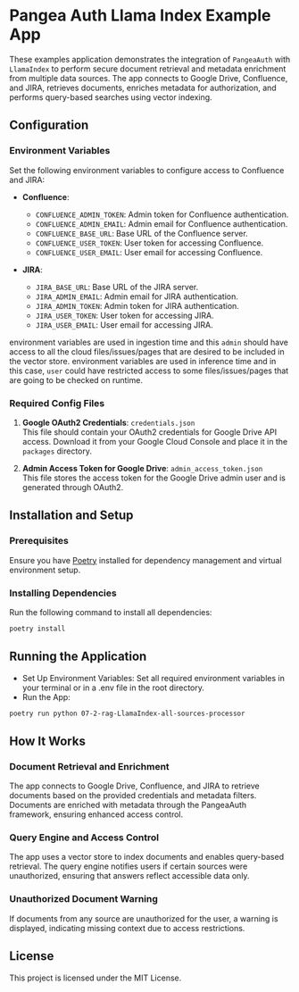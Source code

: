 # Pangea Auth Llama Index Example App

These examples application demonstrates the integration of `PangeaAuth` with `LlamaIndex` to perform secure document retrieval and metadata enrichment from multiple data sources. The app connects to Google Drive, Confluence, and JIRA, retrieves documents, enriches metadata for authorization, and performs query-based searches using vector indexing.

## Configuration

### Environment Variables

Set the following environment variables to configure access to Confluence and JIRA:

- **Confluence**:
  - `CONFLUENCE_ADMIN_TOKEN`: Admin token for Confluence authentication.
  - `CONFLUENCE_ADMIN_EMAIL`: Admin email for Confluence authentication.
  - `CONFLUENCE_BASE_URL`: Base URL of the Confluence server.
  - `CONFLUENCE_USER_TOKEN`: User token for accessing Confluence.
  - `CONFLUENCE_USER_EMAIL`: User email for accessing Confluence.

- **JIRA**:
  - `JIRA_BASE_URL`: Base URL of the JIRA server.
  - `JIRA_ADMIN_EMAIL`: Admin email for JIRA authentication.
  - `JIRA_ADMIN_TOKEN`: Admin token for JIRA authentication.
  - `JIRA_USER_TOKEN`: User token for accessing JIRA.
  - `JIRA_USER_EMAIL`: User email for accessing JIRA.

<ADMIN> environment variables are used in ingestion time and this `admin` should have access to all the cloud files/issues/pages that are desired to be included in the vector store.
<USER> environment variables are used in inference time and in this case, `user` could have restricted access to some files/issues/pages that are going to be checked on runtime.

### Required Config Files

1. **Google OAuth2 Credentials**: `credentials.json`  
   This file should contain your OAuth2 credentials for Google Drive API access. Download it from your Google Cloud Console and place it in the `packages` directory.

2. **Admin Access Token for Google Drive**: `admin_access_token.json`  
   This file stores the access token for the Google Drive admin user and is generated through OAuth2.

## Installation and Setup

### Prerequisites

Ensure you have [Poetry](https://python-poetry.org/docs/#installation) installed for dependency management and virtual environment setup.

### Installing Dependencies

Run the following command to install all dependencies:

```bash
poetry install
```

## Running the Application
- Set Up Environment Variables: Set all required environment variables in your terminal or in a .env file in the root directory.
- Run the App:

```bash
poetry run python 07-2-rag-LlamaIndex-all-sources-processor
```

## How It Works
### Document Retrieval and Enrichment
The app connects to Google Drive, Confluence, and JIRA to retrieve documents based on the provided credentials and metadata filters. Documents are enriched with metadata through the PangeaAuth framework, ensuring enhanced access control.

### Query Engine and Access Control
The app uses a vector store to index documents and enables query-based retrieval. The query engine notifies users if certain sources were unauthorized, ensuring that answers reflect accessible data only.

### Unauthorized Document Warning
If documents from any source are unauthorized for the user, a warning is displayed, indicating missing context due to access restrictions.

## License
This project is licensed under the MIT License.
